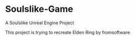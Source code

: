 # Soulslike-Game
A Soulslike Unreal Engine Project

This project is trying to recreate Elden Ring by fromsoftware
